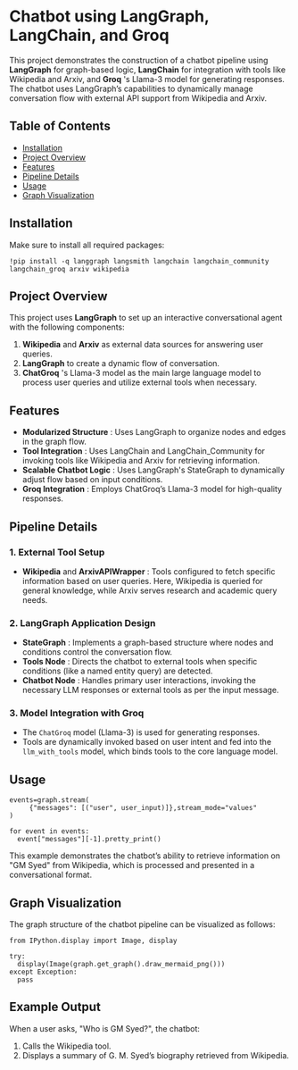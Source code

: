 
# Chatbot using LangGraph, LangChain, and Groq

This project demonstrates the construction of a chatbot pipeline using **LangGraph** for graph-based logic, **LangChain** for integration with tools like Wikipedia and Arxiv, and  **Groq** 's Llama-3 model for generating responses. The chatbot uses LangGraph’s capabilities to dynamically manage conversation flow with external API support from Wikipedia and Arxiv.

## Table of Contents

* [Installation](#installation)
* [Project Overview](#project-overview)
* [Features](#features)
* [Pipeline Details](#pipeline-details)
* [Usage](#usage)
* [Graph Visualization](#graph-visualization)

## Installation

Make sure to install all required packages:

```
!pip install -q langgraph langsmith langchain langchain_community langchain_groq arxiv wikipedia
```


## Project Overview

This project uses **LangGraph** to set up an interactive conversational agent with the following components:

1. **Wikipedia** and **Arxiv** as external data sources for answering user queries.
2. **LangGraph** to create a dynamic flow of conversation.
3. **ChatGroq** 's Llama-3 model as the main large language model to process user queries and utilize external tools when necessary.

## Features

* **Modularized Structure** : Uses LangGraph to organize nodes and edges in the graph flow.
* **Tool Integration** : Uses LangChain and LangChain_Community for invoking tools like Wikipedia and Arxiv for retrieving information.
* **Scalable Chatbot Logic** : Uses LangGraph's StateGraph to dynamically adjust flow based on input conditions.
* **Groq Integration** : Employs ChatGroq’s Llama-3 model for high-quality responses.

## Pipeline Details

### 1. **External Tool Setup**

* **Wikipedia** and  **ArxivAPIWrapper** : Tools configured to fetch specific information based on user queries. Here, Wikipedia is queried for general knowledge, while Arxiv serves research and academic query needs.

### 2. **LangGraph Application Design**

* **StateGraph** : Implements a graph-based structure where nodes and conditions control the conversation flow.
* **Tools Node** : Directs the chatbot to external tools when specific conditions (like a named entity query) are detected.
* **Chatbot Node** : Handles primary user interactions, invoking the necessary LLM responses or external tools as per the input message.

### 3. **Model Integration with Groq**

* The `ChatGroq` model (Llama-3) is used for generating responses.
* Tools are dynamically invoked based on user intent and fed into the `llm_with_tools` model, which binds tools to the core language model.

## Usage

```user_input=
events=graph.stream(
     {"messages": [("user", user_input)]},stream_mode="values"
)

for event in events:
  event["messages"][-1].pretty_print()
```




This example demonstrates the chatbot’s ability to retrieve information on "GM Syed" from Wikipedia, which is processed and presented in a conversational format.

## Graph Visualization

The graph structure of the chatbot pipeline can be visualized as follows:

```
from IPython.display import Image, display

try:
  display(Image(graph.get_graph().draw_mermaid_png()))
except Exception:
  pass
```




## Example Output

When a user asks, "Who is GM Syed?", the chatbot:

1. Calls the Wikipedia tool.
2. Displays a summary of G. M. Syed’s biography retrieved from Wikipedia.
